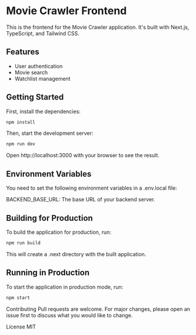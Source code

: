 # Movie Crawler Frontend

This is the frontend for the Movie Crawler application. It's built with Next.js, TypeScript, and Tailwind CSS.

## Features

- User authentication
- Movie search
- Watchlist management

## Getting Started

First, install the dependencies:

```bash
npm install
```

Then, start the development server:

```bash
npm run dev
```

Open http://localhost:3000 with your browser to see the result.

## Environment Variables

You need to set the following environment variables in a .env.local file:

BACKEND_BASE_URL: The base URL of your backend server.

## Building for Production

To build the application for production, run:

```bash
npm run build
```

This will create a .next directory with the built application.

## Running in Production

To start the application in production mode, run:

```bash
npm start
```

Contributing
Pull requests are welcome. For major changes, please open an issue first to discuss what you would like to change.

License
MIT
